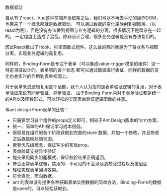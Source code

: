 数据驱动

自从有了react、Vue这种前端开发框架之后，我们可以不再去手动的操作DOM，也带来了一个概念那就是数据驱动。
可以通过数据的变化来映射到视图层。(以react为例)，但是没有办法做到视图与业务逻辑的分离，很多情况下是糅杂在一起的，
一定程度上造成了混乱，除非设计合理，很多业务逻辑是没有办法复用的。

因此React推出了Hook，推崇函数式组件。这么做的目的就是为了将业务与视图分离，实现业务逻辑的高复用。

同样的，Binding-Form是专注于表单（可以集成value-trigger模型的组件）这一特定领域设计的。表单项的各个状态
都可以通过数据进行表征，同样的数据的变化也会实时的作用到表单视图上。

对于表单来说逻辑复用这个话题，我个人认为指的是表单验证逻辑的复用，对于表单验证来说有同步验证、异步验证，
由于Binding-Form内对于表单验证都是统一的API以及函数形式，可以轻松的实现表单验证逻辑函数的共享。

与ant design Form表单的比较：

- 只需要学习各个组件的props定义即可，相较于Ant Design版本的form方案。
- 统一、简单的API保证学习成本很低。
- 很容易在组件的各个阶段获取到完备的store 数据，并加一个修改，并且修改之后直接映射到视图。
- 嵌套优先级概念，保证写少的布局prop。
- 表单验证支持异步验证
- 提交采用同步阻塞模式，保证校验结果正确返回。
- 符合正常表单逻辑，禁用的、不可见的不会涉及到校验过程以及值层面
- 轻松实现表单回填效果。
- 符合直觉，面向数据。
- ant 的表单没有提供各种获取表单实例数据的简单方法，Binding-Form的数据是open的，可以轻松获取到。

